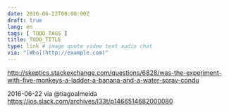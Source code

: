 ```yaml
---
date: 2016-06-22T00:00:00Z
draft: true
lang: en
tags: [ TODO_TAGS ]
title: TODO_TITLE
type: link # image quote video text audio chat
via: "[Who](http://example.com)"
---
```


<http://skeptics.stackexchange.com/questions/6828/was-the-experiment-with-five-monkeys-a-ladder-a-banana-and-a-water-spray-condu>

2016-06-22
via @tiagoalmeida https://ios.slack.com/archives/l33t/p1466514682000080


